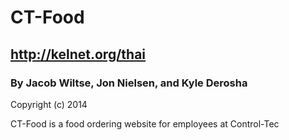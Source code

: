 
# CT-Food
## http://kelnet.org/thai

### By Jacob Wiltse, Jon Nielsen, and Kyle Derosha

Copyright (c) 2014

CT-Food is a food ordering website for employees at Control-Tec 
